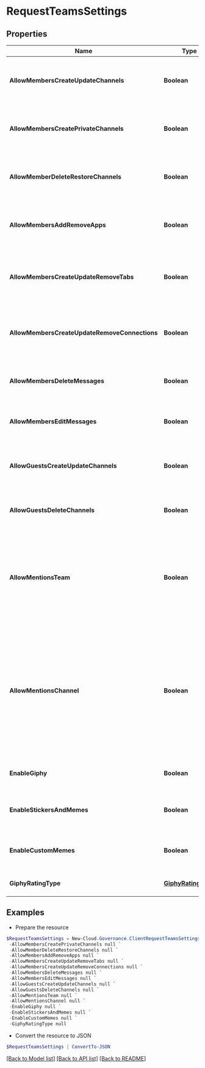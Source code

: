 # RequestTeamsSettings
## Properties

Name | Type | Description | Notes
------------ | ------------- | ------------- | -------------
**AllowMembersCreateUpdateChannels** | **Boolean** | Whether to allow team members to create and update channels. | [optional] [default to $false]
**AllowMembersCreatePrivateChannels** | **Boolean** | Whether to allow members to create private channels. | [optional] [default to $false]
**AllowMemberDeleteRestoreChannels** | **Boolean** | Whether to allow members to delete and restore channels. | [optional] [default to $false]
**AllowMembersAddRemoveApps** | **Boolean** | Whether to allow members to add and remove apps. | [optional] [default to $false]
**AllowMembersCreateUpdateRemoveTabs** | **Boolean** | Whether to allow members to create, update, and remove tabs. | [optional] [default to $false]
**AllowMembersCreateUpdateRemoveConnections** | **Boolean** | Whether to allow members to create, update, and remove connectors. | [optional] [default to $false]
**AllowMembersDeleteMessages** | **Boolean** | Whether to allow members to delete their messages. | [optional] [default to $false]
**AllowMembersEditMessages** | **Boolean** | Whether to allow members to edit their messages. | [optional] [default to $false]
**AllowGuestsCreateUpdateChannels** | **Boolean** | Whether to allow guests to create and update channels. | [optional] [default to $false]
**AllowGuestsDeleteChannels** | **Boolean** | Whether to allow guests to delete channels. | [optional] [default to $false]
**AllowMentionsTeam** | **Boolean** | Whether to show members the option to @team or @[team name] (this will send a notification to everyone on the team). | [optional] [default to $false]
**AllowMentionsChannel** | **Boolean** | Whether to show members the option to @channel or @[channel name] (this will send a notification to everyone who has favorited the channel being mentioned). | [optional] [default to $false]
**EnableGiphy** | **Boolean** | Whether to enable giphy for the team. | [optional] [default to $false]
**EnableStickersAndMemes** | **Boolean** | Whether to enable stickers and memes. | [optional] [default to $false]
**EnableCustomMemes** | **Boolean** | Whether to allow memes to be uploaded. | [optional] [default to $false]
**GiphyRatingType** | [**GiphyRatingType**](GiphyRatingType.md) | Set the gihpy type settings. | [optional] 

## Examples

- Prepare the resource
```powershell
$RequestTeamsSettings = New-Cloud.Governance.ClientRequestTeamsSettings  -AllowMembersCreateUpdateChannels null `
 -AllowMembersCreatePrivateChannels null `
 -AllowMemberDeleteRestoreChannels null `
 -AllowMembersAddRemoveApps null `
 -AllowMembersCreateUpdateRemoveTabs null `
 -AllowMembersCreateUpdateRemoveConnections null `
 -AllowMembersDeleteMessages null `
 -AllowMembersEditMessages null `
 -AllowGuestsCreateUpdateChannels null `
 -AllowGuestsDeleteChannels null `
 -AllowMentionsTeam null `
 -AllowMentionsChannel null `
 -EnableGiphy null `
 -EnableStickersAndMemes null `
 -EnableCustomMemes null `
 -GiphyRatingType null
```

- Convert the resource to JSON
```powershell
$RequestTeamsSettings | ConvertTo-JSON
```

[[Back to Model list]](../README.md#documentation-for-models) [[Back to API list]](../README.md#documentation-for-api-endpoints) [[Back to README]](../README.md)

